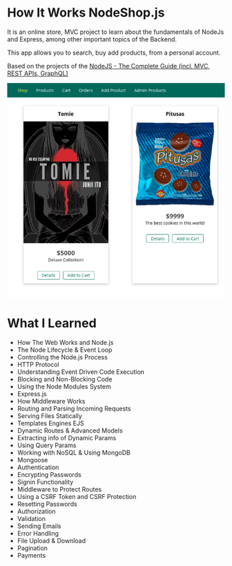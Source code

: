 # How It Works NodeShop.js

It is an online store, MVC project to learn about the fundamentals of NodeJs and Express, among other important topics of the Backend.

This app allows you to search, buy add products, from a personal account.

Based on the projects of the [NodeJS - The Complete Guide (incl. MVC, REST APIs, GraphQL)](https://www.udemy.com/course/nodejs-the-complete-guide/)

![Now in development](https://raw.githubusercontent.com/LuisCusihuaman/NodeShop.js/master/docs/imagen.png)
# What I Learned

- How The Web Works and Node.js
- The Node Lifecycle & Event Loop
- Controlling the Node.js Process
- HTTP Protocol
- Understanding Event Driven Code Execution
- Blocking and Non-Blocking Code
- Using the Node Modules System
- Express.js
- How Middleware Works
- Routing and Parsing Incoming Requests
- Serving Files Statically 
- Templates Engines EJS
- Dynamic Routes & Advanced Models
- Extracting info of Dynamic Params
- Using Query Params
- Working with NoSQL & Using MongoDB
- Mongoose
- Authentication
- Encrypting Passwords
- Signin Functionality
- Middleware to Protect Routes
- Using a CSRF Token and CSRF Protection
- Resetting Passwords
- Authorization
- Validation
- Sending Emails
- Error Handling
- File Upload & Download
- Pagination
- Payments
